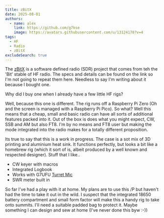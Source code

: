 ```yaml
---
title: zBitX
date: 2025-08-01
authors:
  - name: alex
    link: https://github.com/g7kse
    image: https://avatars.githubusercontent.com/u/13124178?v=4
tags:
  - HF
  - Radio
  - zBitX
excludeSearch: true
---
```

The [zBitX](https://www.hfsignals.com/index.php/zbitx/) is a software defined radio (SDR) project that comes from teh the 'Bit' stable of HF radio. The specs and details can be found on the link so I'm not going to repeat them here. Needless to say I'm writing about it because I bought one.

Why did I buy one when I already have a few little HF rigs?

Well, because this one is different. The rig runs off a Raspberry Pi Zero (Oh and the screen is managed with a Raspberry Pi Pico). So what? Well this means that a cheap, small and basic radio can have all sorts of additional features packed into it. Out of the box is does what you might expect, CW, SSB and AM but also FT8. I'm by no means and FT8 user but making the mode integrated into the radio makes for a totally different proposition.

Its true to say that this is a work in progress. The case is a sot mix of 3D printing and aluminium heat sink. It functions perfectly, but looks a bit like a homebrew rig (which it sort of is, albeit produced by a well known and respected designer). Stuff that I like..

* CW keyer with macros
* Integrated Logbook
* Works with G7UFU [Turret Mic](https://shop.g7ufo.radio/products/g7ufo-turret-mini-microphone-for-elecraft-kx2-kx3-fx-4cr-zbitx)
* SWR meter built in

So far I've had a play with it at home. My plans are to use this /P but haven't had the time to take it out in the wild. I suspect that the integrated 18650 battery compartment and small form factor will make this a handy rig to take onto summits. I'll need a suitable padded bag to protect it. Maybe something I can design and sew at home (I've never done this byw :-))